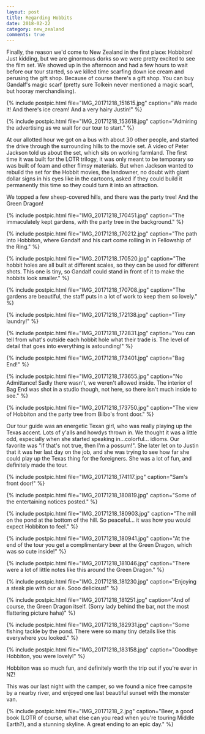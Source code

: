 ```yaml
---
layout: post
title: Regarding Hobbits
date: 2018-02-22
category: new_zealand
comments: true
---
```


Finally, the reason we'd come to New Zealand in the first place: Hobbiton!  Just kidding, but we are ginormous dorks so we were pretty excited to see the film set.  We showed up in the afternoon and had a few hours to wait before our tour started, so we killed time scarfing down ice cream and perusing the gift shop.  Because of course there's a gift shop.  You can buy Gandalf's magic scarf (pretty sure Tolkein never mentioned a magic scarf, but hooray merchandising).

{% include postpic.html file="IMG_20171218_151615.jpg" caption="We made it!  And there's ice cream!  And a very hairy Justin!" %}

{% include postpic.html file="IMG_20171218_153618.jpg" caption="Admiring the advertising as we wait for our tour to start." %}

At our allotted hour we got on a bus with about 30 other people, and started the drive through the surrounding hills to the movie set.  A video of Peter Jackson told us about the set, which sits on working farmland.  The first time it was built for the LOTR trilogy, it was only meant to be temporary so was built of foam and other flimsy materials.  But when Jackson wanted to rebuild the set for the Hobbit movies, the landowner, no doubt with giant dollar signs in his eyes like in the cartoons, asked if they could build it permanently this time so they could turn it into an attraction.

We topped a few sheep-covered hills, and there was the party tree!  And the Green Dragon!

{% include postpic.html file="IMG_20171218_170451.jpg" caption="The immaculately kept gardens, with the party tree in the background." %}

{% include postpic.html file="IMG_20171218_170212.jpg" caption="The path into Hobbiton, where Gandalf and his cart come rolling in in Fellowship of the Ring." %}

{% include postpic.html file="IMG_20171218_170520.jpg" caption="The hobbit holes are all built at different scales, so they can be used for different shots.  This one is tiny, so Gandalf could stand in front of it to make the hobbits look smaller." %}

{% include postpic.html file="IMG_20171218_170708.jpg" caption="The gardens are beautiful, the staff puts in a lot of work to keep them so lovely." %}

{% include postpic.html file="IMG_20171218_172138.jpg" caption="Tiny laundry!" %}

{% include postpic.html file="IMG_20171218_172831.jpg" caption="You can tell from what's outside each hobbit hole what their trade is.  The level of detail that goes into everything is astounding!" %}

{% include postpic.html file="IMG_20171218_173401.jpg" caption="Bag End!" %}

{% include postpic.html file="IMG_20171218_173655.jpg" caption="No Admittance!  Sadly there wasn't, we weren't allowed inside.  The interior of Bag End was shot in a studio though, not here, so there isn't much inside to see." %}

{% include postpic.html file="IMG_20171218_173750.jpg" caption="The view of Hobbiton and the party tree from Bilbo's front door." %}

Our tour guide was an energetic Texan girl, who was really playing up the Texas accent.  Lots of y'alls and howdys thrown in.  We thought it was a little odd, especially when she started speaking in...colorful... idioms.  Our favorite was "if that's not true, then I'm a possum!".  She later let on to Justin that it was her last day on the job, and she was trying to see how far she could play up the Texas thing for the foreigners.  She was a lot of fun, and definitely made the tour.

{% include postpic.html file="IMG_20171218_174117.jpg" caption="Sam's front door!" %}

{% include postpic.html file="IMG_20171218_180819.jpg" caption="Some of the entertaining notices posted." %}

{% include postpic.html file="IMG_20171218_180903.jpg" caption="The mill on the pond at the bottom of the hill.  So peaceful... it was how you would expect Hobbiton to feel." %}

{% include postpic.html file="IMG_20171218_180941.jpg" caption="At the end of the tour you get a complimentary beer at the Green Dragon, which was so cute inside!" %}

{% include postpic.html file="IMG_20171218_181046.jpg" caption="There were a lot of little notes like this around the Green Dragon." %}

{% include postpic.html file="IMG_20171218_181230.jpg" caption="Enjoying a steak pie with our ale.  Sooo delicious!" %}

{% include postpic.html file="IMG_20171218_181251.jpg" caption="And of course, the Green Dragon itself.  (Sorry lady behind the bar, not the most flattering picture haha)" %}

{% include postpic.html file="IMG_20171218_182931.jpg" caption="Some fishing tackle by the pond.  There were so many tiny details like this everywhere you looked." %}

{% include postpic.html file="IMG_20171218_183158.jpg" caption="Goodbye Hobbiton, you were lovely!" %}

Hobbiton was so much fun, and definitely worth the trip out if you're ever in NZ!

This was our last night with the camper, so we found a nice free campsite by a nearby river, and enjoyed one last beautiful sunset with the monster van.

{% include postpic.html file="IMG_20171218_2.jpg" caption="Beer, a good book (LOTR of course, what else can you read when you're touring Middle Earth?), and a stunning skyline.  A great ending to an epic day." %}


